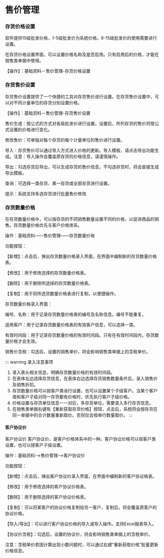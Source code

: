 # 售价管理
### 存货价格设置
软件提供15级批发价格，1-5级批发价为系统价格，6-15级批发价的使用需要进行设置。

在存货价格设置界面，可以设置价格名称及是否启用。只有启用后的价格，才能在销售类单据中使用。

【操作】：基础资料－售价管理-存货价格设置
### 存货售价设置
存货售价设置提供了一个快捷的工具对存货售价进行设置。在存货售价设置中，可以对不同计量单位的存货分别设置价格。

【操作】：基础资料－售价管理-存货售价设置

售价生成：按公式的方式对各级批发价进行设置。设置后，所列存货的售价将按公式设置的价格进行变化。

修改售价：可单独对每个存货的每个计量单位的售价进行设置。

导入：存货售价可以通过导入方式进入价格的更新。导入模板，请点击导出功能生成。注意：导入操作会覆盖原存货的价格信息，请谨慎操作。

导出：勾选存货后导出，可以生成存货的售价信息。不勾选存货时，将会直接生成导出模板。

查询：可选择一类存货、某一存货或全部存货进行设置。

提示：系统支持多选存货进行批量售价修改

### 存货数量价格
在存货数量价格中，可以按存货的不同销售数量设置不同的价格，以促进商品的销售。存货数量价格优先与客户价格体系。

操作：基础资料——售价管理——存货数量价格

功能按钮：

【新增】：点击后，弹出存货数量价格录入界面，在界面中编制新的存货数量价格表。

【修改】：用于修改选择的存货数量价格表。

【删除】：用于删除所选择的存货数量价格表。

【复制】：用于将所选货数量价格表进行复制，以便捷操作。

存货数量价格录入界面：

编号、名称：用于记录存货数量价格表的编号及名称信息。编号不能重复。

适用客户：用于记录存货数量价格表的有效客户信息，可以选择一类。

有效时间段：用于记录存货数量价格的有效时间段。只有在有效时间段内，存货数量价格才会生效。

销售价含税：勾选后，设置的销售单价，将会影响销售类单据上的含税单价。

::: warning 录入注意事项
1. 录入表头相关信息，明确存货数量价格的有效时间段。
2. 在表体左边选择存货信息，在表体右边选择存货销售数量条件后，录入销售价及销售折扣。
3. 存货数量价格可以按客户类进行设置，也可以设置某个子级客户。当某个客户类和客户子级对同一存货都有价格时，优先执行客户子级价格。
4. 价格设置与存货单位信息一一对应，多存货单位，需要录入多行存货信息。
5. 在销售类单据右键有【重新获取存货价格】按钮，点击后，系统将会按存货在同一单据中的合计数量重新取价。否则仅会按单行数量取价。
:::
#### 客户协议价

客户协议价
客户协议价，是客户价格体系中的一种。客户协议价格可以按客户类设置，也可以按客户子级设置。

操作：基础资料-->售价管理-->客户协议价

功能按钮：

【新增】：点击后，弹出客户协议价录入界面，在界面中编制新的客户协议格表。

【修改】：用于修改选择的客户协议价格表。

【删除】：用于删除选择的客户协议价格表。

【复制】：可以将某客户的协议价格复制给另一客户，复制后，将会覆盖原客户的协议价格。

【导入/导出】：可以进行客户协议价格的导入或导入操作。支持Excel报表导入。

【协议价含税】：勾选后，设置的协议价，将会影响销售类单据上的含税单价。

注意：含税单价若因计算出现小数问题时，可以通过右键“重新获取价格”批量更新价格信息。

